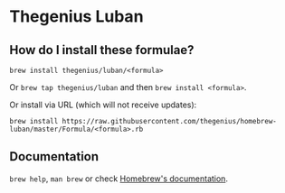 # Thegenius Luban

## How do I install these formulae?
`brew install thegenius/luban/<formula>`

Or `brew tap thegenius/luban` and then `brew install <formula>`.

Or install via URL (which will not receive updates):

```
brew install https://raw.githubusercontent.com/thegenius/homebrew-luban/master/Formula/<formula>.rb
```

## Documentation
`brew help`, `man brew` or check [Homebrew's documentation](https://docs.brew.sh).
